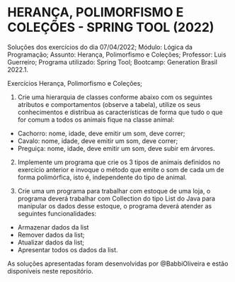 # HERANÇA, POLIMORFISMO E COLEÇÕES - SPRING TOOL (2022)

Soluções dos exercícios do dia 07/04/2022;
Módulo: Lógica da Programação;
Assunto: Herança, Polimorfismo e Coleções;
Professor: Luis Guerreiro;
Programa utilizado: Spring Tool;
Bootcamp: Generation Brasil 2022.1.

Exercícios Herança, Polimorfismo e Coleções;

1. Crie uma hierarquia de classes conforme abaixo com os seguintes atributos e comportamentos (observe a tabela), utilize os seus conhecimentos e distribua as características de forma que tudo o que for comum a todos os animais fique na classe animal:

- Cachorro: nome, idade, deve emitir um som, deve correr;
- Cavalo: nome, idade, deve emitir um som, deve correr;
- Preguiça: nome, idade, deve emitir um som, deve subir em árvores.

2. Implemente um programa que crie os 3 tipos de animais definidos no exercício anterior e invoque o método que emite o som de cada um de forma polimórfica, isto é, independente do tipo de animal.

3. Crie uma um programa para trabalhar com estoque de uma loja, o programa deverá trabalhar com Collection do tipo List do Java para manipular os dados desse estoque, o programa deverá atender as seguintes funcionalidades:

- Armazenar dados da list
- Remover dados da list;
- Atualizar dados da list;
- Apresentar todos os dados da list.

As soluções apresentadas foram desenvolvidas por @BabbiOliveira e estão disponíveis neste repositório.
